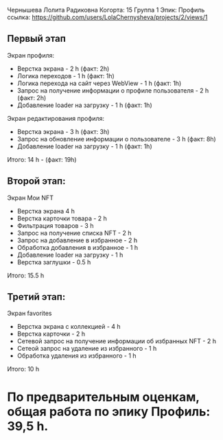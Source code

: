 
Чернышева Лолита Радиковна
Когорта: 15
Группа 1
Эпик: Профиль
ссылка: https://github.com/users/LolaChernysheva/projects/2/views/1

## Первый этап
Экран профиля:
- Верстка экрана - 2 h (факт: 2h)
- Логика переходов - 1 h (факт: 1h)
- Логика перехода на сайт через WebView - 1 h (факт: 1h)
- Запрос на получение информации о профиле пользователя - 2 h (факт: 2h)
- Добавление loader на загрузку - 1 h (факт: 1h)

Экран редактирования профиля:
- Верстка экрана - 3 h (факт: 3h)
- Запрос на обновление информации о пользователе - 3 h (факт: 8h)
- Добавление loader на загрузку - 1 h (факт: 1h)

Итого: 14 h - (факт: 19h)

## Второй этап:

Экран Мои NFT
- Верстка экрана 4 h
- Верстка карточки товара - 2 h 
- Фильтрация товаров - 3 h 
- Запрос на получение списка NFT - 2 h
- Запрос на добавление в избранное - 2 h
- Обработка добавления в избранное - 1 h 
- Добавление loader на загрузку - 1 h
- Верстка заглушки - 0.5 h

Итого: 15.5 h

## Третий этап:
Экран favorites 
- Верстка экрана с коллекцией - 4 h
- Верстка карточки - 2 h
- Сетевой запрос на получение информации об избранных NFT - 2 h
- Сетеой запрос на удаление из избранного - 1 h
- Обработка удаления из избранного - 1 h 

Итого: 10 h


# По предварительным оценкам, общая работа по эпику Профиль: 39,5 h.







